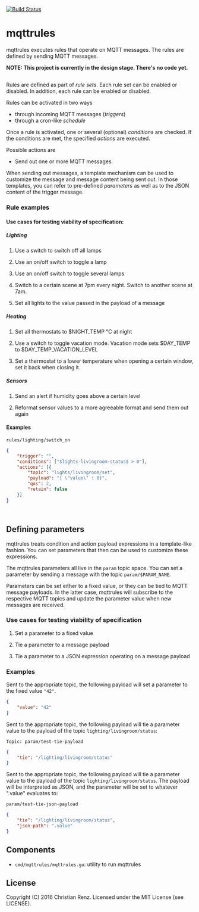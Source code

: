 [![Build Status](https://travis-ci.org/crenz/mqttrules.svg?branch=master)](https://travis-ci.org/crenz/mqttrules)

# mqttrules

mqttrules executes rules that operate on MQTT messages. The rules are defined by sending MQTT messages.

**NOTE: This project is currently in the design stage. There's no code yet.**

## 

Rules are defined as part of _rule sets_. Each rule set can be enabled or disabled. In addition, each rule can be enabled or disabled.

Rules can be activated in two ways

* through incoming MQTT messages (_triggers_)
* through a cron-like _schedule_

Once a rule is activated, one or several (optional) _conditions_ are checked. If the conditions are met, the specified _actions_ are executed. 

Possible actions are
* Send out one or more MQTT messages.

When sending out messages, a template mechanism can be used to customize the message and message content being sent out. 
In those templates, you can refer to pre-defined _parameters_ as well as to the JSON content of the trigger message.

### Rule examples

#### Use cases for testing viability of specification:

##### Lighting

1. Use a switch to switch off all lamps

2. Use an on/off switch to toggle a lamp

3. Use an on/off switch to toggle several lamps

4. Switch to a certain scene at 7pm every night. Switch to another scene at 7am.

5. Set all lights to the value passed in the payload of a message

##### Heating

1. Set all thermostats to $NIGHT_TEMP °C at night

2. Use a switch to toggle vacation mode. Vacation mode sets $DAY_TEMP to $DAY_TEMP_VACATION_LEVEL

3. Set a thermostat to a lower temperature when opening a certain window, set it back when closing it.

##### Sensors

1. Send an alert if humidity goes above a certain level

2. Reformat sensor values to a more agreeable format and send them out again

#### Examples

`rules/lighting/switch_on`

```json
{
	"trigger": "",
	"conditions": ["$lights-livingroom-status$ > 0"],
	"actions": [{
		"topic": "lights/livingroom/set",
		"payload": "{ \"value\" : 0}",
		"qos": 2,
		"retain": false
	}]
}




```

## Defining parameters

mqttrules treats condition and action payload expressions in a template-like fashion. You can set parameters that then can be used to customize these expressions.

The mqttrules parameters all live in the `param` topic space. You can set a parameter by sending a message with the topic `param/$PARAM_NAME`.

Parameters can be set either to a fixed value, or they can be tied to MQTT message payloads. In the latter case, mqttrules will subscribe to the respective MQTT topics and update the parameter value when new messages are received.

### Use cases for testing viability of specification

1. Set a parameter to a fixed value

2. Tie a parameter to a message payload

3. Tie a parameter to a JSON expression operating on a message payload

### Examples

Sent to the appropriate topic, the following payload will set a parameter to the fixed value `"42"`.

```json
{
    "value": "42"
}
```

Sent to the appropriate topic, the following payload will tie a parameter value to the payload of the topic `lighting/livingroom/status`:

`Topic: param/test-tie-payload`
```json
{
    "tie": "/lighting/livingroom/status"
}
```

Sent to the appropriate topic, the following payload will tie a parameter value to the payload of the topic `lighting/livingroom/status`. The payload will be interpreted as JSON, and the parameter will be set to whatever ".value" evaluates to:

`param/test-tie-json-payload`
```json
{
    "tie": "/lighting/livingroom/status",
    "json-path": ".value" 
}
```


## Components

* `cmd/mqttrules/mqttrules.go`: utility to run mqttrules

## License

Copyright (C) 2016 Christian Renz. Licensed under the MIT License (see LICENSE).


